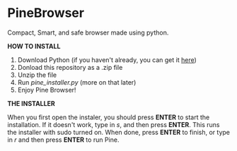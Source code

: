 # PineBrowser
Compact, Smart, and safe browser made using python.

**HOW TO INSTALL**
1. Download Python (if you haven't already, you can get it [here](https://python.org))
2. Donload this repository as a .zip file
3. Unzip the file
4. Run *pine_installer.py* (more on that later)
5. Enjoy Pine Browser!

**THE INSTALLER**

When you first open the instaler, you should press **ENTER** to start the installation. If it doesn't work, type in *s*, and then press **ENTER**. This runs the installer with sudo turned on. When done, press **ENTER** to finish, or type in *r* and then press **ENTER** to run Pine.
